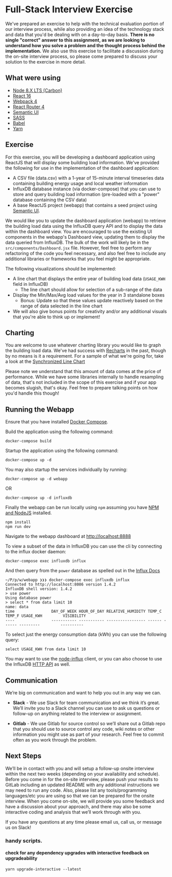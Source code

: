 # Full-Stack Interview Exercise

We've prepared an exercise to help with the technical evaluation portion of our interview process, while also providing an idea of the technology stack and data that you'd be dealing with on a day-to-day basis.
**There is no single "correct" answer to this assignment, as we are looking to understand how you solve a problem and the thought process behind the implementation.**
We also use this exercise to facilitate a discussion during the on-site interview process, so please come prepared to discuss your solution to the exercise in more detail.

## What were using
* [Node 8.X LTS (Carbon)](https://nodejs.org/en/download/)
* [React 16](https://reactjs.org/)
* [Webpack 4](https://webpack.js.org/)
* [React Router 4](https://reacttraining.com/react-router/web)
* [Semantic UI](react.semantic-ui.com)
* [SASS](https://sass-lang.com/)
* [Babel](https://babeljs.io/)
* [Yarn](https://yarnpkg.com/en/)

## Exercise

For this exercise, you will be developing a dashboard application using ReactJS that will display some building load information.  We've provided the following for use in the implementation of the dashboard application:

- A CSV file (data.csv) with a 1-year of 15-minute interval timeseries data containing building energy usage and local weather information
- InfluxDB database instance (via docker-compose) that you can use to store and query building load information (pre-loaded with a "power" database containing the CSV data)
- A base ReactJS project (webapp) that contains a seed project using [Semantic UI](https://react.semantic-ui.com/).

We would like you to update the dashboard application (webapp) to retrieve the building load data using the InfluxDB query API and to display the data within the dashboard view.  You are encouraged to use the existing UI components in the webapp's Dashboard view, updating them to display the data queried from InfluxDB. The bulk of the work will likely be in the `src/components/Dashboard.jsx` file. However, feel free to perform any refactoring of the code you feel necessary, and also feel free to include any additional libraries or frameworks that you feel might be appropriate.

The following visualizations should be implemented:
- A line chart that displays the entire year of building load data (`USAGE_KWH` field in InfluxDB)
  - The line chart should allow for selection of a sub-range of the data
- Display the Min/Max/Avg load values for the year in 3 standalone boxes
  - Bonus: Update so that these values update reactively based on the range of data selected in the line chart
- We will also give bonus points for creativity and/or any additional visuals that you're able to think up or implement!

## Charting

You are welcome to use whatever charting library you would like to graph the building load data. We've had success with [Recharts](http://recharts.org/#/en-US) in the past, though by no means is it a requirement. For a sample of what we're going for, take a look at the [Synchronized Line Chart](http://recharts.org/#/en-US/examples/SynchronizedLineChart)

Please note we understand that this amount of data comes at the price of performance. While we have some libraries internally to handle resampling of data, that's not included in the scope of this exercise and if your app becomes slugish, that's okay. Feel free to prepare talking points on how you'd handle this though!

## Running the Webapp

Ensure that you have installed [Docker Compose](https://docs.docker.com/compose/install/).

Build the application using the following command:

```    
docker-compose build
```

Startup the application using the following command:

```
docker-compose up -d
```

You may also startup the services individually by running:

```
docker-compose up -d webapp
```

OR

```
docker-compose up -d influxdb
```

Finally the webapp can be run locally using ```npm``` assuming you have [NPM and NodeJS](https://nodejs.org/en/download/) installed.

```
npm install
npm run dev
```

Navigate to the webapp dashboard at [http://localhost:8888](http://localhost:8888)

To view a subset of the data in InfluxDB you can use the cli by connecting to the influx docker daemon:

```docker-compose exec influxdb influx```

And then query from the `power` database as spelled out in the [Influx Docs](https://docs.influxdata.com/influxdb/)

```
~/P/p/w/webapp ❯❯❯ docker-compose exec influxdb influx
Connected to http://localhost:8086 version 1.4.2
InfluxDB shell version: 1.4.2
> use power
Using database power
> select * from data limit 10
name: data
time                DAY_OF_WEEK HOUR_OF_DAY RELATIVE_HUMIDITY TEMP_C TEMP_F USAGE_KWH         VISIBILITY
----                ----------- ----------- ----------------- ------ ------ ---------         ----------
```

To select just the energy consumption data (kWh) you can use the following query:

```select USAGE_KWH from data limit 10```

You may want to use the [node-influx](https://github.com/node-influx/node-influx) client, or you can also choose to use the InfluxDB [HTTP API](https://docs.influxdata.com/influxdb/v1.4/guides/querying_data/) as well.

## Communication

We’re big on communication and want to help you out in any way we can.

* **Slack** - We use Slack for team communication and we think it’s great.  We’ll invite you to a Slack channel you can use to ask us questions or follow-up on anything related to the interview or assignment.

* **Gitlab** - We use Gitlab for source control so we’ll share out a Gitlab repo that you should use to source control any code, wiki notes or other information you might use as part of your research.  Feel free to commit often as you work through the problem.

## Next Steps

We’ll be in contact with you and will setup a follow-up onsite interview within the next two weeks (depending on your availability and schedule).  Before you come in for the on-site interview, please push your results to GitLab including an updated README with any additional instructions we may need to run any code.   Also, please list any tools/programming languages/etc you are using so that we can be prepared for the onsite interview.  When you come on-site, we will provide you some feedback and have a discussion about your approach, and there may also be some interactive coding and analysis that we’ll work through with you.

If you have any questions at any time please email us, call us, or message us on Slack!

### handy scripts.

#### check for any dependency upgrades with interactive feedback on upgradeability
`yarn upgrade-interactive --latest`
